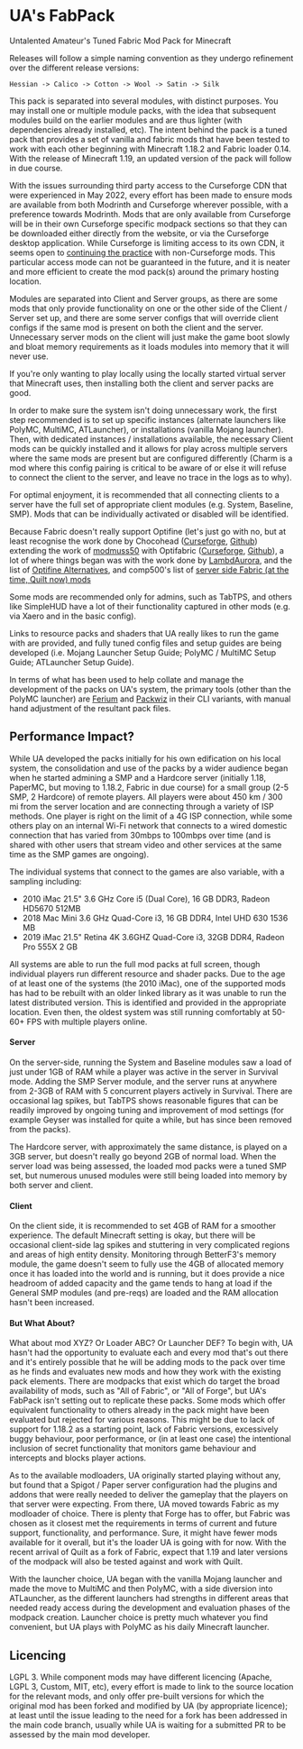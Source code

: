 # UA's FabPack
Untalented Amateur's Tuned Fabric Mod Pack for Minecraft

Releases will follow a simple naming convention as they undergo refinement over the different release versions:

  ``Hessian -> Calico -> Cotton -> Wool -> Satin -> Silk``

This pack is separated into several modules, with distinct purposes.  You may install one or multiple module packs, with the idea that subsequent modules build on the earlier modules and are thus lighter (with dependencies already installed, etc).  The intent behind the pack is a tuned pack that provides a set of vanilla and fabric mods that have been tested to work with each other beginning with Minecraft 1.18.2 and Fabric loader 0.14.  With the release of Minecraft 1.19, an updated version of the pack will follow in due course.

With the issues surrounding third party access to the Curseforge CDN that were experienced in May 2022, every effort has been made to ensure mods are available from both Modrinth and Curseforge wherever possible, with a preference towards Modrinth.  Mods that are only available from Curseforge will be in their own Curseforge specific modpack sections so that they can be downloaded either directly from the website, or via the Curseforge desktop application.  While Curseforge is limiting access to its own CDN, it seems open to [continuing the practice](https://support.curseforge.com/en/support/solutions/articles/9000197913-non-curseforge-mods) with non-Curseforge mods.  This particular access mode can not be guaranteed in the future, and it is neater and more efficient to create the mod pack(s) around the primary hosting location.

Modules are separated into Client and Server groups, as there are some mods that only provide functionality on one or the other side of the Client / Server set up, and there are some server configs that will override client configs if the same mod is present on both the client and the server.  Unnecessary server mods on the client will just make the game boot slowly and bloat memory requirements as it loads modules into memory that it will never use.

If you're only wanting to play locally using the locally started virtual server that Minecraft uses, then installing both the client and server packs are good.

In order to make sure the system isn't doing unnecessary work, the first step recommended is to set up specific instances (alternate launchers like PolyMC, MultiMC, ATLauncher), or installations (vanilla Mojang launcher).  Then, with dedicated instances / installations available, the necessary Client mods can be quickly installed and it allows for play across multiple servers where the same mods are present but are configured differently (Charm is a mod where this config pairing is critical to be aware of or else it will refuse to connect the client to the server, and leave no trace in the logs as to why).

For optimal enjoyment, it is recommended that all connecting clients to a server have the full set of appropriate client modules (e.g. System, Baseline, SMP).  Mods that can be individually activated or disabled will be identified.

Because Fabric doesn't really support Optifine (let's just go with no, but at least recognise the work done by Chocohead ([Curseforge](https://www.curseforge.com/members/chocohead/projects), [Github](https://github.com/Chocohead)) extending the work of [modmuss50](https://github.com/modmuss50) with Optifabric ([Curseforge](https://www.curseforge.com/minecraft/mc-mods/optifabric), [Github](https://github.com/Chocohead/OptiFabric)), a lot of where things began was with the work done by [LambdAurora](https://lambdaurora.dev/optifine_alternatives/), and the list of [Optifine Alternatives](https://github.com/LambdAurora/optifine_alternatives), and comp500's list of [server side Fabric (at the time, Quilt now) mods](https://github.com/comp500/quilt-serverside-mods/blob/main/README.md)

Some mods are recommended only for admins, such as TabTPS, and others like SimpleHUD have a lot of their functionality captured in other mods (e.g. via Xaero and in the basic config).

Links to resource packs and shaders that UA really likes to run the game with are provided, and fully tuned config files and setup guides are being developed (i.e. Mojang Launcher Setup Guide; PolyMC / MultiMC Setup Guide; ATLauncher Setup Guide).

In terms of what has been used to help collate and manage the development of the packs on UA's system, the primary tools (other than the PolyMC launcher) are [Ferium](https://github.com/gorilla-devs/ferium) and [Packwiz](https://github.com/packwiz/packwiz) in their CLI variants, with manual hand adjustment of the resultant pack files.


## Performance Impact?

While UA developed the packs initially for his own edification on his local system, the consolidation and use of the packs by a wider audience began when he started admining a SMP and a Hardcore server (initially 1.18, PaperMC, but moving to 1.18.2, Fabric in due course) for a small group (2-5 SMP, 2 Hardcore) of remote players.  All players were about 450 km / 300 mi from the server location and are connecting through a variety of ISP methods.  One player is right on the limit of a 4G ISP connection, while some others play on an internal Wi-Fi network that connects to a wired domestic connection that has varied from 30mbps to 100mbps over time (and is shared with other users that stream video and other services at the same time as the SMP games are ongoing).

The individual systems that connect to the games are also variable, with a sampling including:
- 2010 iMac 21.5" 3.6 GHz Core i5 (Dual Core), 16 GB DDR3, Radeon HD5670 512MB
- 2018 Mac Mini 3.6 GHz Quad-Core i3, 16 GB DDR4, Intel UHD 630 1536 MB
- 2019 iMac 21.5" Retina 4K 3.6GHZ Quad-Core i3, 32GB DDR4, Radeon Pro 555X 2 GB

All systems are able to run the full mod packs at full screen, though individual players run different resource and shader packs.  Due to the age of at least one of the systems (the 2010 iMac), one of the supported mods has had to be rebuilt with an older linked library as it was unable to run the latest distributed version.  This is identified and provided in the appropriate location.  Even then, the oldest system was still running comfortably at 50-60+ FPS with multiple players online.

#### Server

On the server-side, running the System and Baseline modules saw a load of just under 1GB of RAM while a player was active in the server in Survival mode.  Adding the SMP Server module, and the server runs at anywhere from 2-3GB of RAM with 5 concurrent players actively in Survival.  There are occasional lag spikes, but TabTPS shows reasonable figures that can be readily improved by ongoing tuning and improvement of mod settings (for example Geyser was installed for quite a while, but has since been removed from the packs).

The Hardcore server, with approximately the same distance, is played on a 3GB server, but doesn't really go beyond 2GB of normal load.  When the server load was being assessed, the loaded mod packs were a tuned SMP set, but numerous unused modules were still being loaded into memory by both server and client.


#### Client

On the client side, it is recommended to set 4GB of RAM for a smoother experience.  The default Minecraft setting is okay, but there will be occasional client-side lag spikes and stuttering in very complicated regions and areas of high entity density.  Monitoring through BetterF3's memory module, the game doesn't seem to fully use the 4GB of allocated memory once it has loaded into the world and is running, but it does provide a nice headroom of added capacity and the game tends to hang at load if the General SMP modules  (and pre-reqs) are loaded and the RAM allocation hasn't been increased.

#### But What About?

What about mod XYZ?  Or Loader ABC?  Or Launcher DEF?  To begin with, UA hasn't had the opportunity to evaluate each and every mod that's out there and it's entirely possible that he will be adding mods to the pack over time as he finds and evaluates new mods and how they work with the existing pack elements.  There are modpacks that exist which do target the broad availability of mods, such as "All of Fabric", or "All of Forge", but UA's FabPack isn't setting out to replicate these packs.  Some mods which offer equivalent functionality to others already in the pack might have been evaluated but rejected for various reasons.  This might be due to lack of support for 1.18.2 as a starting point, lack of Fabric versions, excessively buggy behaviour, poor performance, or (in at least one case) the intentional inclusion of secret functionality that monitors game behaviour and intercepts and blocks player actions.

As to the available modloaders, UA originally started playing without any, but found that a Spigot / Paper server configuration had the plugins and addons that were really needed to deliver the gameplay that the players on that server were expecting.  From there, UA moved towards Fabric as my modloader of choice.  There is plenty that Forge has to offer, but Fabric was chosen as it closest met the requirements in terms of current and future support, functionality, and performance.  Sure, it might have fewer mods available for it overall, but it's the loader UA is going with for now.  With the recent arrival of Quilt as a fork of Fabric, expect that 1.19 and later versions of the modpack will also be tested against and work with Quilt.

With the launcher choice, UA began with the vanilla Mojang launcher and made the move to MultiMC and then PolyMC, with a side diversion into ATLauncher, as the different launchers had strengths in different areas that needed ready access during the development and evaluation phases of the modpack creation.  Launcher choice is pretty much whatever you find convenient, but UA plays with PolyMC as his daily Minecraft launcher.

## Licencing

LGPL 3.  While component mods may have different licencing (Apache, LGPL 3, Custom, MIT, etc), every effort is made to link to the source location for the relevant mods, and only offer pre-built versions for which the original mod has been forked and modified by UA (by appropriate licence); at least until the issue leading to the need for a fork has been addressed in the main code branch, usually while UA is waiting for a submitted PR to be assessed by the main mod developer.
